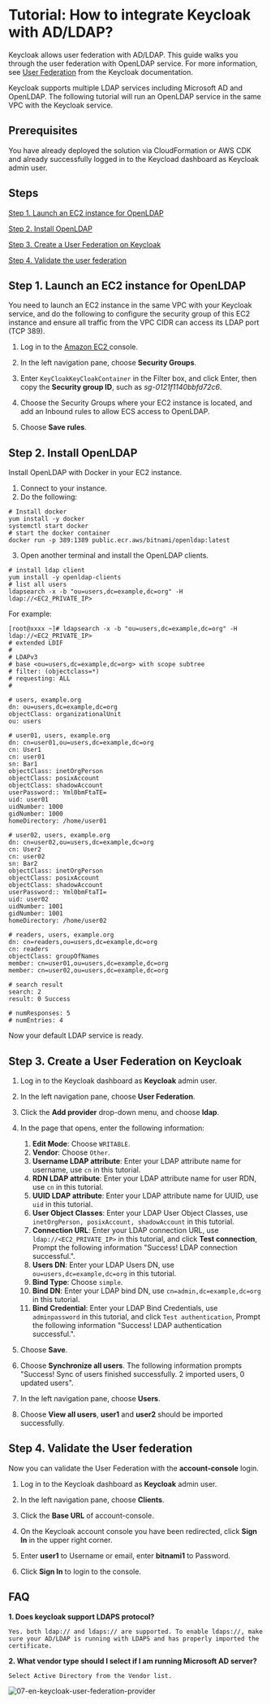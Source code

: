 # Tutorial: How to integrate Keycloak with AD/LDAP?

Keycloak allows user federation with AD/LDAP. This guide walks you through the user federation with OpenLDAP service. For more information, see [User Federation](https://www.keycloak.org/docs/latest/server_admin/#_user-storage-federation) from the Keycloak documentation.

Keycloak supports multiple LDAP services including Microsoft AD and OpenLDAP. The following tutorial will run an OpenLDAP service in the same VPC with the Keycloak service.

## Prerequisites

You have already deployed the solution via CloudFormation or AWS CDK and already successfully logged in to the Keycload dashboard as Keycloak admin user.

## Steps

[Step 1. Launch an EC2 instance for OpenLDAP](#step-1-launch-an-ec2-instance-for-openldap)

[Step 2. Install OpenLDAP](#step-2-install-openldap)

[Step 3. Create a User Federation on Keycloak](#step-3-create-a-user-federation-on-keycloak)

[Step 4. Validate the user federation](#step-4-validate-the-user-federation)

## Step 1. Launch an EC2 instance for OpenLDAP

You need to launch an EC2 instance in the same VPC with your Keycloak service, and do the following to configure the security group of this EC2 instance and ensure all traffic from the VPC CIDR can access its LDAP port (TCP 389).

1. Log in to the [Amazon EC2 ][Amazon EC2 console] console.

2. In the left navigation pane, choose **Security Groups**.

3. Enter `KeyCloakKeyCloakContainer` in the Filter box, and click Enter, then copy the **Security group ID**, such as *sg-0121f1140bbfd72c6*.

4. Choose the Security Groups where your EC2 instance is located, and add an Inbound rules to allow ECS access to OpenLDAP.

5. Choose **Save rules**.

## Step 2. Install OpenLDAP

Install OpenLDAP with Docker in your EC2 instance.

1. Connect to your instance.
2. Do the following:
```
# Install docker 
yum install -y docker
systemctl start docker
# start the docker container
docker run -p 389:1389 public.ecr.aws/bitnami/openldap:latest
```

3. Open another terminal and install the OpenLDAP clients.
```
# install ldap client
yum install -y openldap-clients
# list all users
ldapsearch -x -b "ou=users,dc=example,dc=org" -H ldap://<EC2_PRIVATE_IP>
```
For example:
```
[root@xxxx ~]# ldapsearch -x -b "ou=users,dc=example,dc=org" -H ldap://<EC2_PRIVATE_IP>
# extended LDIF
#
# LDAPv3
# base <ou=users,dc=example,dc=org> with scope subtree
# filter: (objectclass=*)
# requesting: ALL
#

# users, example.org
dn: ou=users,dc=example,dc=org
objectClass: organizationalUnit
ou: users

# user01, users, example.org
dn: cn=user01,ou=users,dc=example,dc=org
cn: User1
cn: user01
sn: Bar1
objectClass: inetOrgPerson
objectClass: posixAccount
objectClass: shadowAccount
userPassword:: Yml0bmFtaTE=
uid: user01
uidNumber: 1000
gidNumber: 1000
homeDirectory: /home/user01

# user02, users, example.org
dn: cn=user02,ou=users,dc=example,dc=org
cn: User2
cn: user02
sn: Bar2
objectClass: inetOrgPerson
objectClass: posixAccount
objectClass: shadowAccount
userPassword:: Yml0bmFtaTI=
uid: user02
uidNumber: 1001
gidNumber: 1001
homeDirectory: /home/user02

# readers, users, example.org
dn: cn=readers,ou=users,dc=example,dc=org
cn: readers
objectClass: groupOfNames
member: cn=user01,ou=users,dc=example,dc=org
member: cn=user02,ou=users,dc=example,dc=org

# search result
search: 2
result: 0 Success

# numResponses: 5
# numEntries: 4
```

Now your default LDAP service is ready.

## Step 3. Create a User Federation on Keycloak

1. Log in to the Keycloak dashboard as **Keycloak** admin user.

2. In the left navigation pane, choose **User Federation**.

3. Click the **Add provider** drop-down menu, and choose **ldap**.

4. In the page that opens, enter the following information:
    1. **Edit Mode**: Choose `WRITABLE`.
    2. **Vendor**: Choose `Other`.
    3. **Username LDAP attribute**: Enter your LDAP attribute name for username, use `cn` in this tutorial.
    4. **RDN LDAP attribute**: Enter your LDAP attribute name for user RDN, use `cn` in this tutorial.
    5. **UUID LDAP attribute**: Enter your LDAP attribute name for UUID, use `uid` in this tutorial.
    6. **User Object Classes**: Enter your LDAP User Object Classes, use `inetOrgPerson, posixAccount, shadowAccount` in this tutorial.
    7. **Connection URL**: Enter your LDAP connection URL, use `ldap://<EC2_PRIVATE_IP>` in this tutorial, and click **Test connection**, Prompt the following information "Success! LDAP connection successful.".
    8. **Users DN**: Enter your LDAP Users DN, use `ou=users,dc=example,dc=org` in this tutorial.
    9. **Bind Type**: Choose `simple`.
    10. **Bind DN**: Enter your LDAP bind DN, use `cn=admin,dc=example,dc=org` in this tutorial.
    11. **Bind Credential**: Enter your LDAP Bind Credentials, use `adminpassword` in this tutorial, and click `Test authentication`, Prompt the following information "Success! LDAP authentication successful.".

5. Choose **Save**.

6. Choose **Synchronize all users**. The following information prompts "Success! Sync of users finished successfully. 2 imported users, 0 updated users".

7. In the left navigation pane, choose **Users**.

8. Choose **View all users**, **user1** and **user2** should be imported successfully.

## Step 4. Validate the User federation

Now you can validate the User Federation with the **account-console** login.

1. Log in to the Keycloak dashboard as **Keycloak** admin user.

2. In the left navigation pane, choose **Clients**.

3. Click the **Base URL** of account-console.

4. On the Keycloak account console you have been redirected, click **Sign In** in the upper right corner. 

5. Enter **user1** to Username or email, enter **bitnami1** to Password.

6. Click **Sign In** to login to the console.

## FAQ

**1. Does keycloak support LDAPS protocol?**
```
Yes. both ldap:// and ldaps:// are supported. To enable ldaps://, make sure your AD/LDAP is running with LDAPS and has properly imported the certificate.
```

**2. What vendor type should I select if I am running Microsoft AD server?**
```
Select Active Directory from the Vendor list.
```
![07-en-keycloak-user-federation-provider](../../images/implementation-guide/tutorial/ad-ldap/07-en-keycloak-user-federation-provider.png)


[Amazon Certificate Manager]: https://aws.amazon.com/cn/certificate-manager/
[AWS Certificate Manager console]: https://console.aws.amazon.com/acm/home
[AWS CloudFormation console]: https://console.aws.amazon.com/cloudformation/home
[Amazon EC2 console]: https://console.aws.amazon.com/ec2
[AWS Secrets Manager console]: https://console.aws.amazon.com/secretsmanager
[Amazon Route 53 console]: https://console.aws.amazon.com/route53


